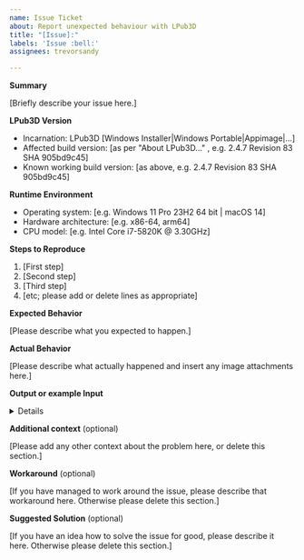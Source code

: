 ```yaml
---
name: Issue Ticket
about: Report unexpected behaviour with LPub3D
title: "[Issue]:"
labels: 'Issue :bell:'
assignees: trevorsandy

---
```


<!-- -----------------------------------------------------------------------------------------------
Placeholders are within [square] brackets. PLEASE REPLACE these texts in this report. 
I know them by heart, and don't need them repeated in every issue report. 
Also, PLEASE DELETE any sections that you would leave empty.
--------------------------------------------------------------------------------------------------->

**Summary**

[Briefly describe your issue here.]

**LPub3D Version**

  - Incarnation: LPub3D [Windows Installer|Windows Portable|Appimage|...]
  - Affected build version: [as per "About LPub3D..." , e.g. 2.4.7 Revision 83 SHA 905bd9c45]
  - Known working build version: [as above, e.g. 2.4.7 Revision 83 SHA 905bd9c45]

**Runtime Environment**

  - Operating system: [e.g. Windows 11 Pro 23H2 64 bit | macOS 14]
  - Hardware architecture: [e.g. x86-64, arm64]
  - CPU model: [e.g. Intel Core i7-5820K @ 3.30GHz]

**Steps to Reproduce**

 1. [First step]
 2. [Second step]
 3. [Third step]
 4. [etc; please add or delete lines as appropriate]

**Expected Behavior**

[Please describe what you expected to happen.]

**Actual Behavior**

[Please describe what actually happened and insert any image attachments here.]

**Output or example Input**<details>
~~~
[Please place any copyable output, code snippet, or sample LDraw mpd/ldr content that reproducees the behaviour here.]
~~~
</details>

**Additional context** (optional)

[Please add any other context about the problem here, or delete this section.]

**Workaround** (optional)

[If you have managed to work around the issue, please describe that workaround here.
Otherwise please delete this section.]

**Suggested Solution** (optional)

[If you have an idea how to solve the issue for good, please describe it here.
Otherwise please delete this section.]

<!-- -----------------------------------------------------------------------------------------------
NOTE: Please take a moment to PREVIEW your report before submitting it.
------------------------------------------------------------------------------------------------ -->
